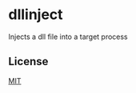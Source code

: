 # dllinject
Injects a dll file into a target process

## License 
[MIT](https://choosealicense.com/licenses/mit/)
